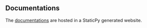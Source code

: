 ## Documentations

The [documentations](https://ketozhang.github.io/StaticPy/docs) are hosted in a StaticPy generated website.

